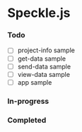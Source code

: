 # Speckle.js

### Todo

- [ ] project-info sample
- [ ] get-data sample
- [ ] send-data sample
- [ ] view-data sample
- [ ] app sample

### In-progress

### Completed
